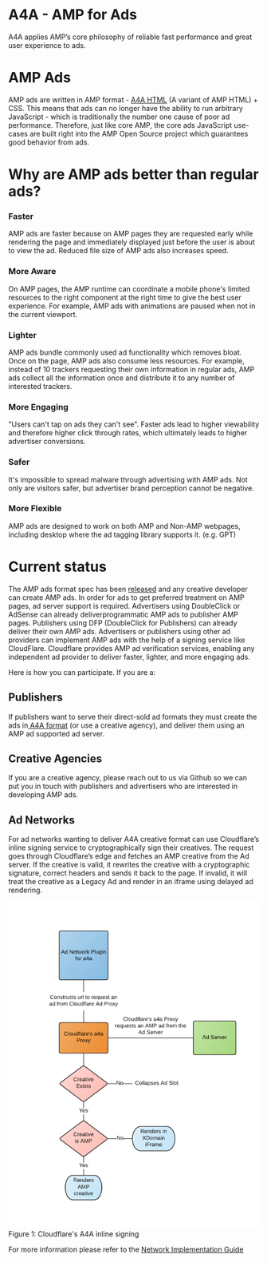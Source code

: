 # A4A - AMP for Ads

A4A applies  AMP’s core philosophy of reliable fast performance and  great user experience to ads.

# AMP Ads

AMP ads are written in AMP format - [A4A HTML](https://github.com/google/amphtml/blob/master/extensions/amp-a4a/amp-a4a-format.md) (A variant of AMP HTML) + CSS. This means that ads can no longer have the ability to run arbitrary JavaScript - which is traditionally the number one cause of poor ad performance. Therefore, just like core AMP, the core ads JavaScript use-cases are built right into the AMP Open Source project which guarantees good behavior from ads.

# Why are AMP ads better than regular ads?

### Faster
AMP ads are faster because on AMP pages they are requested early while rendering the page and immediately displayed just before the user is about to view the ad. Reduced file size of AMP ads also increases speed.

### More Aware
On AMP pages, the AMP runtime can coordinate a mobile phone's limited resources to the right component at the right time to give the best user experience. For example, AMP ads with animations are paused when not in the current viewport.

### Lighter
AMP ads bundle commonly used ad functionality which removes bloat.  Once on the page, AMP ads also consume less resources. For example, instead of 10 trackers requesting their own information in regular ads, AMP ads collect all the information once and distribute it to any number of interested trackers.

### More Engaging
"Users can't tap on ads they can't see". Faster ads lead to higher viewability and therefore higher click through rates, which ultimately leads to higher advertiser conversions.

### Safer
It's impossible to spread malware through advertising with AMP ads. Not only are visitors safer, but advertiser brand perception cannot be negative.

### More Flexible
AMP ads are designed to work on both AMP and Non-AMP webpages,  including desktop where the ad tagging library supports it. (e.g. GPT)

# Current status

The AMP ads format spec has been [released](https://github.com/google/amphtml/blob/master/extensions/amp-a4a/amp-a4a-format.md) and any creative developer can create AMP ads. In order for ads to get preferred treatment on AMP pages, ad server support is required. Advertisers using DoubleClick or  AdSense can  already deliverprogrammatic AMP ads to publisher AMP pages. Publishers using  DFP (DoubleClick for Publishers) can already deliver their own AMP ads. Advertisers or publishers using other ad providers  can implement AMP ads with the help of a signing service like CloudFlare. Cloudflare provides AMP ad verification services, enabling any independent ad provider to deliver faster, lighter, and more engaging ads.

Here is how you can participate. If you are a:

## Publishers

If publishers want to serve their direct-sold ad formats they must create the ads in[ A4A format](https://github.com/google/amphtml/blob/master/extensions/amp-a4a/amp-a4a-format.md) (or use a creative agency), and deliver them using an AMP ad supported ad server.

## Creative Agencies

If you are a creative agency, please reach out to us via Github so we can put you in touch with publishers and advertisers who are interested in developing AMP ads.

## Ad Networks

For ad networks wanting to deliver A4A creative format can use Cloudflare’s inline signing service to cryptographically sign their creatives. The request goes through Cloudflare’s edge and fetches an AMP creative from the Ad server. If the creative is valid, it rewrites the creative with a cryptographic signature, correct headers and sends it back to the page.
If invalid, it will treat the creative as a Legacy Ad and render in an iframe using delayed ad rendering.

![Image of Rendering Flow](./3.png)
Figure 1: Cloudflare's A4A inline signing

For more information please refer to the [Network Implementation Guide](./Network-Impl-Guide.md)
